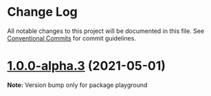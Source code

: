 # Change Log

All notable changes to this project will be documented in this file.
See [Conventional Commits](https://conventionalcommits.org) for commit guidelines.

# [1.0.0-alpha.3](https://github.com/liuweiGL/vite-mkcert/compare/v1.0.0-alpha.2...v1.0.0-alpha.3) (2021-05-01)

**Note:** Version bump only for package playground
